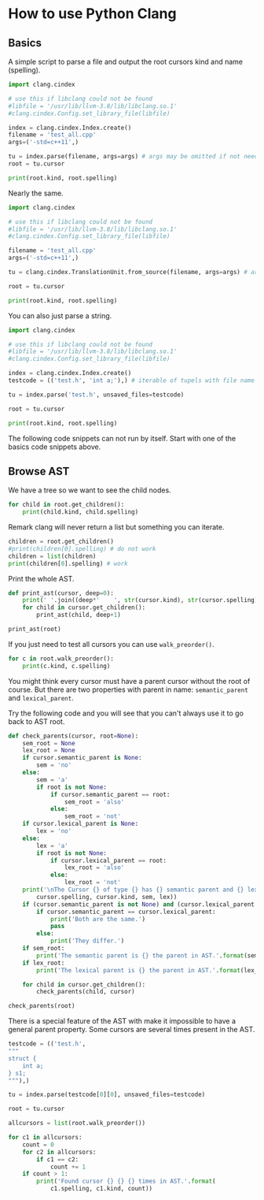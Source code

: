 # How to use Python Clang

## Basics

A simple script to parse a file and output the root cursors kind and name (spelling).

```python
import clang.cindex

# use this if libclang could not be found
#libfile = '/usr/lib/llvm-3.8/lib/libclang.so.1'
#clang.cindex.Config.set_library_file(libfile)

index = clang.cindex.Index.create()
filename = 'test_all.cpp'
args=('-std=c++11',)

tu = index.parse(filename, args=args) # args may be omitted if not needed
root = tu.cursor

print(root.kind, root.spelling)
```

Nearly the same.

```python
import clang.cindex

# use this if libclang could not be found
#libfile = '/usr/lib/llvm-3.8/lib/libclang.so.1'
#clang.cindex.Config.set_library_file(libfile)

filename = 'test_all.cpp'
args=('-std=c++11',)

tu = clang.cindex.TranslationUnit.from_source(filename, args=args) # args may be omitted if not needed

root = tu.cursor

print(root.kind, root.spelling)
```

You can also just parse a string.

```python
import clang.cindex

# use this if libclang could not be found
#libfile = '/usr/lib/llvm-3.8/lib/libclang.so.1'
#clang.cindex.Config.set_library_file(libfile)

index = clang.cindex.Index.create()
testcode = (('test.h', 'int a;'),) # iterable of tupels with file name and file context

tu = index.parse('test.h', unsaved_files=testcode)

root = tu.cursor

print(root.kind, root.spelling)
```

The following code snippets can not run by itself. Start with one of the basics code snippets above.

## Browse AST

We have a tree so we want to see the child nodes.

```python
for child in root.get_children():
    print(child.kind, child.spelling)
```

Remark clang will never return a list but something you can iterate.

```python
children = root.get_children()
#print(children[0].spelling) # do not work
children = list(children)
print(children[0].spelling) # work
```

Print the whole AST.

```python
def print_ast(cursor, deep=0):
    print(' '.join((deep*'    ', str(cursor.kind), str(cursor.spelling))))
    for child in cursor.get_children():
        print_ast(child, deep+1)

print_ast(root)
```

If you just need to test all cursors you can use `walk_preorder()`.

```python
for c in root.walk_preorder():
    print(c.kind, c.spelling)
```

You might think every cursor must have a parent cursor without the root of course.
But there are two properties with parent in name: `semantic_parent` and `lexical_parent`.

Try the following code and you will see that you can't always use it to go back to AST root.

```python
def check_parents(cursor, root=None):
    sem_root = None
    lex_root = None
    if cursor.semantic_parent is None:
        sem = 'no'
    else:
        sem = 'a'
        if root is not None:
            if cursor.semantic_parent == root:
                sem_root = 'also'
            else:
                sem_root = 'not'
    if cursor.lexical_parent is None:
        lex = 'no'
    else:
        lex = 'a'
        if root is not None:
            if cursor.lexical_parent == root:
                lex_root = 'also'
            else:
                lex_root = 'not'
    print('\nThe Cursor {} of type {} has {} semantic parent and {} lexical parent.'.format(
        cursor.spelling, cursor.kind, sem, lex))
    if (cursor.semantic_parent is not None) and (cursor.lexical_parent is not None):
        if cursor.semantic_parent == cursor.lexical_parent:
            print('Both are the same.')
            pass
        else:
            print('They differ.')
    if sem_root:
        print('The semantic parent is {} the parent in AST.'.format(sem_root))
    if lex_root:
        print('The lexical parent is {} the parent in AST.'.format(lex_root))

    for child in cursor.get_children():
        check_parents(child, cursor)

check_parents(root)
```

There is a special feature of the AST with make it impossible to have a general parent property.
Some cursors are several times present in the AST.

```python
testcode = (('test.h',
"""
struct {
    int a;
} s1;
"""),)

tu = index.parse(testcode[0][0], unsaved_files=testcode)

root = tu.cursor

allcursors = list(root.walk_preorder())

for c1 in allcursors:
    count = 0
    for c2 in allcursors:
        if c1 == c2:
            count += 1
    if count > 1:
        print('Found cursor {} {} {} times in AST.'.format(
            c1.spelling, c1.kind, count))
```

